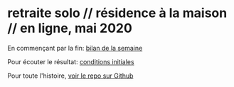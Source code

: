 # retraite solo // résidence à la maison // en ligne, mai 2020

En commençant par la fin: [bilan de la semaine](https://eviau.github.io/residencesolo/bilan.html)

Pour écouter le résultat: [conditions initiales](https://finartcialist.bandcamp.com/album/conditions-initiales)

Pour toute l'histoire, [voir le repo sur Github](https://www.github.com/eviau/residencesolo)